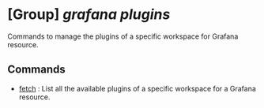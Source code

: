 # [Group] _grafana plugins_

Commands to manage the plugins of a specific workspace for Grafana resource.

## Commands

- [fetch](/Commands/grafana/plugins/_fetch.md)
: List all the available plugins of a specific workspace for a Grafana resource.
